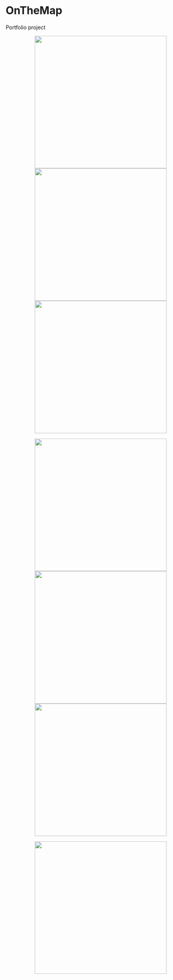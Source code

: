 # OnTheMap
Portfolio project

<p align="center">
  <img src="https://lh3.googleusercontent.com/I721vDu3jWoY53yH05W8YjNXU9pV2pnecJPfaN4r-24FhTRm0QDgiqHXEZgHHCM61Dc-8pSBkjJMLpo=w2878-h1626" width="350"/>
  <img src="https://lh3.googleusercontent.com/sLSGLlkQWWwR3jUVOC0lKfiHEeGPzDeLkhtWSb6EXHC0drtj2yMrcFXO6HLqkjGSkDT7cSUw_oImLoA=w2878-h1626" width="350"/>
  <img src="https://lh6.googleusercontent.com/tTMINTKmG00e6lR6vHISNG5-793F6Hil46knuiuXkCGp11R4q9yEAFMsrYA621f5c8GqHHE7Ixc0nDU=w2878-h1626" width="350"/>
</p>
<p align="center">
  <img src="https://lh6.googleusercontent.com/Bunq1tBMJjR5fyawC23pBRtYGk1CHeOD-xDmKi4UyPPmiNdmJn6MiF-TLK3UW2ACgeHe3hoO95TD0xo=w2878-h1626" width="350"/>
  <img src="https://lh6.googleusercontent.com/NmwhnJMO5Md1PhVUl7js7L2pAjdy0Cewwxid8BFzFIIcNWoEtEvEQhF7IuGC5oldcmt9VvQRo-EDh78=w2878-h1626" width="350"/>
  <img src="https://lh4.googleusercontent.com/sNfKWeeRdQcsbe8DqU7d4-goLrGv8lk1WSajDmUcUHJqB6Qxy5u-ZeEm3LNyoj7kcc4TyhXRPy3Ah2Q=w2878-h1626" width="350"/>
</p>
<p align="center">
  <img src="https://lh3.googleusercontent.com/JyfP7nZrfKqzd20Icn87RmC0gcnfMWtobb0nv8c81HIAMioJZXSrrDrfY0vn9-NByqGrxEs_BnJ39pM=w2878-h1626" width="350"/>
</p>
